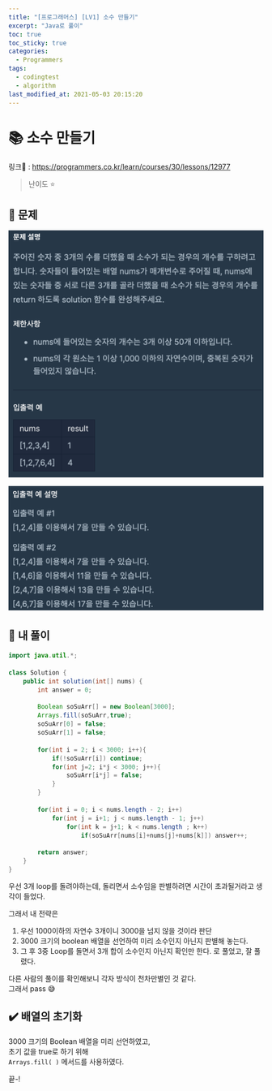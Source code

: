 ```yaml
---
title: "[프로그래머스] [LV1] 소수 만들기"
excerpt: "Java로 풀이"
toc: true
toc_sticky: true
categories:
  - Programmers
tags:
  - codingtest
  - algorithm
last_modified_at: 2021-05-03 20:15:20
---
```


# 📚 소수 만들기
  
링크📎 : <https://programmers.co.kr/learn/courses/30/lessons/12977>  

>난이도 ⭐️
  
## 📖 문제  
  
![이미지](/assets/images/Programmers/Lv1/10-1.png)

![이미지](/assets/images/Programmers/Lv1/10-2.png)

  
## 📝 내 풀이  
  
```java  
import java.util.*;

class Solution {
    public int solution(int[] nums) {
        int answer = 0;
        
        Boolean soSuArr[] = new Boolean[3000];
        Arrays.fill(soSuArr,true);
        soSuArr[0] = false;
        soSuArr[1] = false;
        
        for(int i = 2; i < 3000; i++){
            if(!soSuArr[i]) continue;
            for(int j=2; i*j < 3000; j++){
                soSuArr[i*j] = false;
            }
        }
        
        for(int i = 0; i < nums.length - 2; i++)
            for(int j = i+1; j < nums.length - 1; j++)
                for(int k = j+1; k < nums.length ; k++)
                    if(soSuArr[nums[i]+nums[j]+nums[k]]) answer++;

        return answer;
    }
}
```
  
우선 3개 loop를 돌려야하는데, 돌리면서 소수임을 판별하려면 시간이 초과될거라고 생각이 들었다.  
  
그래서 내 전략은  
1. 우선 1000이하의 자연수 3개이니 3000을 넘지 않을 것이라 판단  
2. 3000 크기의 boolean 배열을 선언하여 미리 소수인지 아닌지 판별해 놓는다.  
3. 그 후 3중 Loop를 돌면서 3개 합이 소수인지 아닌지 확인만 한다.
로 풀었고, 잘 풀렸다.  
  
다른 사람의 풀이를 확인해보니 각자 방식이 천차만별인 것 같다.  
그래서 pass 😅  
  
## ✔️ 배열의 초기화
  
3000 크기의 Boolean 배열을 미리 선언하였고,  
초기 값을 true로 하기 위해  
`Arrays.fill( )` 메서드를 사용하였다.  
  
끝-!